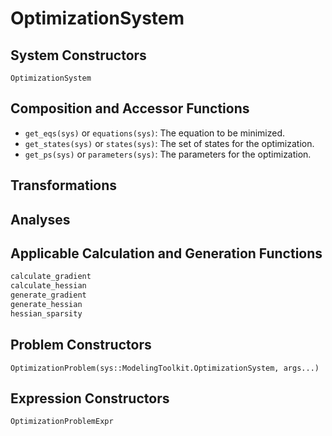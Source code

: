 # OptimizationSystem

## System Constructors

```@docs
OptimizationSystem
```

## Composition and Accessor Functions

- `get_eqs(sys)` or `equations(sys)`: The equation to be minimized.
- `get_states(sys)` or `states(sys)`: The set of states for the optimization.
- `get_ps(sys)` or `parameters(sys)`: The parameters for the optimization.

## Transformations

## Analyses

## Applicable Calculation and Generation Functions

```julia
calculate_gradient
calculate_hessian
generate_gradient
generate_hessian
hessian_sparsity
```

## Problem Constructors

```@docs
OptimizationProblem(sys::ModelingToolkit.OptimizationSystem, args...)
```

## Expression Constructors

```@docs
OptimizationProblemExpr
```
